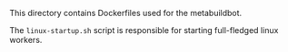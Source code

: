 This directory contains Dockerfiles used for the metabuildbot.

The `linux-startup.sh` script is responsible for starting full-fledged linux
workers.
